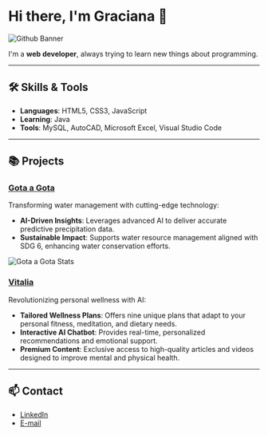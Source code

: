 # Hi there, I'm Graciana 👋

![Github Banner](https://github.com/gracimarch/gracimarch/assets/136918669/7883c1f1-be99-47e3-b59e-c1c85562ae0b)

I'm a **web developer**, always trying to learn new things about programming.

---

## 🛠 Skills & Tools
- **Languages**: HTML5, CSS3, JavaScript
- **Learning**: Java
- **Tools**: MySQL, AutoCAD, Microsoft Excel, Visual Studio Code

---

## 📚 Projects

### [Gota a Gota](https://github.com/gracimarch/gota-a-gota)
Transforming water management with cutting-edge technology:
- **AI-Driven Insights**: Leverages advanced AI to deliver accurate predictive precipitation data.
- **Sustainable Impact**: Supports water resource management aligned with SDG 6, enhancing water conservation efforts.

![Gota a Gota Stats](https://github.com/gracimarch/gracimarch/assets/136918669/4610f062-45d3-4939-a522-935a86dc4bcc)

### [Vitalia](https://github.com/gracimarch/Vitalia)
Revolutionizing personal wellness with AI:
- **Tailored Wellness Plans**: Offers nine unique plans that adapt to your personal fitness, meditation, and dietary needs.
- **Interactive AI Chatbot**: Provides real-time, personalized recommendations and emotional support.
- **Premium Content**: Exclusive access to high-quality articles and videos designed to improve mental and physical health.

---

## 📫 Contact
- [LinkedIn](https://www.linkedin.com/in/gracimarch/)
- [E-mail](mailto:gracianamarch1@gmail.com)
